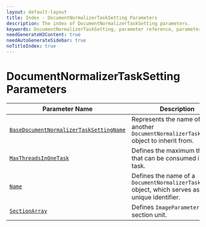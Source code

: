```yaml
---
layout: default-layout
title: Index - DocumentNormalizerTaskSetting Parameters
description: The index of DocumentNormalizerTaskSetting parameters.
keywords: DocumentNormalizerTaskSetting, parameter reference, parameter
needGenerateH3Content: true
needAutoGenerateSidebar: true
noTitleIndex: true
---
```


# DocumentNormalizerTaskSetting Parameters

| Parameter Name | Description |
| ------------------------------------------- | ----------- |
| [`BaseDocumentNormalizerTaskSettingName`](base-document-normalizer-task-setting-name.md) | Represents the name of another `DocumentNormalizerTaskSetting` object to inherit from. |
| [`MaxThreadsInOneTask`](max-threads-in-one-task.md) | Defines the maximum threads that can be consumed in one task. |
| [`Name`](name.md) | Defines the name of a `DocumentNormalizerTaskSetting` object, which serves as its unique identifier. |
| [`SectionArray`](section-array.md) | Defines `ImageParameter` in section unit. |